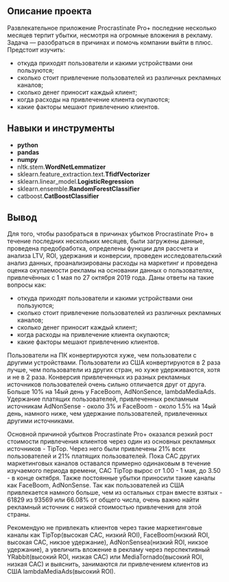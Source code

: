 ## Описание проекта

Развлекательное приложение Procrastinate Pro+ последние несколько месяцев терпит убытки, несмотря на огромные вложения в рекламу. Задача — разобраться в причинах и помочь компании выйти в плюс. 
Предстоит изучить:
* откуда приходят пользователи и какими устройствами они пользуются;
* сколько стоит привлечение пользователей из различных рекламных каналов;
* сколько денег приносит каждый клиент;
* когда расходы на привлечение клиента окупаются;
* какие факторы мешают привлечению клиентов.

## Навыки и инструменты

- **python**
- **pandas**
- **numpy**
- nltk.stem.**WordNetLemmatizer**
- sklearn.feature_extraction.text.**TfidfVectorizer**
- sklearn.linear_model.**LogisticRegression**
- sklearn.ensemble.**RandomForestClassifier**
- catboost.**CatBoostClassifier**



## Вывод

Для того, чтобы разобраться в причинах убытков Procrastinate Pro+ в течение последних нескольких месяцев, были загружены данные, проведена предобработка, определены функции для рассчета и анализа LTV, ROI, удержания и конверсии, проведен исследовательский анализ данных, проанализированы расходы на маркетинг и проведена оценка окупаемости рекламы на основании данных о пользователях, привлечённых с 1 мая по 27 октября 2019 года. Даны ответы на такие вопросы как: 
* откуда приходят пользователи и какими устройствами они пользуются;
* сколько стоит привлечение пользователей из различных рекламных каналов;
* сколько денег приносит каждый клиент;
* когда расходы на привлечение клиента окупаются;
* какие факторы мешают привлечению клиентов.

Пользователи на ПК конвертируются хуже, чем пользователи с другими устройствами.
Пользователи из США конвертируются в 2 раза лучше, чем пользователи из других стран, но хуже удерживаются, хотя и не в 2 раза.
Конверсия привлеченных из разных рекламных источников пользователей очень сильно отличается друг от друга. Больше 10% на 14ый день у FaceBoom, AdNonSence, lambdaMediaAds.
Удержание платящих пользователей, привлеченных рекламным источникам AdNonSense - около 3% и FaceBoom - около 1.5% на 14ый день, намного ниже, чем удержание пользователей, привлеченных другими источниками.

Основной причиной убытков Procrastinate Pro+ оказался резкий рост стоимости привлечения клиентов через один из основных рекламных источников - TipTop. Через него были привлечены 21% всех пользователей и 21% платящих пользователей. Пока CAC других маркетинговых каналов оставался примерно одинаковым в течение изучаемого периода времени, CAC TipTop вырос от 1.00 - 1 мая, до 3.50 - в конце октября. Также постоянные убытки приносили такие каналы как FaceBoom, AdNonSense. Так как пользователей из США привлекается намного больше, чем из остальных стран вместе взятых - 61829 из 93569 или 66.08% от общего числа, очень важно найти рекламный источник с низкой стоимостью привлечения для этой страны.

Рекомендую не привлекать клиентов через такие маркетинговые каналы как TipTop(высокая CAC, низкий ROI), FaceBoom(низкий ROI, высокая CAC, никзое удержание), AdNonSenseа(низкий ROI, никзое удержание), а увеличить вложение в рекламу через перспективный YRabbit(высокий ROI, низкая CAC) или MediaTornado(высокий ROI, низкая CAC) и выяснить, занимаются ли привлечением клиентов из США lambdaMediaAds(высокий ROI). 